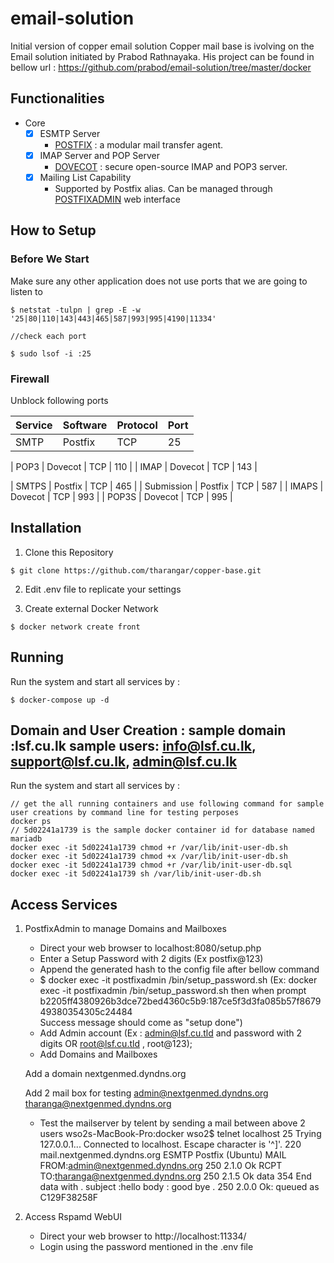 # email-solution

Initial version of copper email solution
Copper mail base is ivolving on the Email solution initiated by Prabod Rathnayaka.
His project can be found in bellow url :
https://github.com/prabod/email-solution/tree/master/docker

## Functionalities
- Core
  - [x] ESMTP Server 
    - [POSTFIX](http://www.postfix.org/) : a modular mail transfer agent.
  - [x] IMAP Server and POP Server
    - [DOVECOT](https://www.dovecot.org/) : secure open-source IMAP and POP3 server.
  - [x] Mailing List Capability
    - Supported by Postfix alias. Can be managed through [POSTFIXADMIN](http://postfixadmin.sourceforge.net/) web interface
  


## How to Setup

### Before We Start

Make sure any other application does not use ports that we are going to listen to

```
$ netstat -tulpn | grep -E -w '25|80|110|143|443|465|587|993|995|4190|11334'

//check each port

$ sudo lsof -i :25
```

### Firewall

Unblock following ports

| Service | Software | Protocol | Port |
| ------- | -------- | -------- | ---- |
| SMTP | Postfix | TCP | 25 |

| POP3 | Dovecot | TCP | 110 |
| IMAP | Dovecot | TCP | 143 |

| SMTPS | Postfix | TCP | 465 |
| Submission | Postfix | TCP | 587 |
| IMAPS | Dovecot | TCP | 993 |
| POP3S | Dovecot | TCP | 995 |





## Installation

1. Clone this Repository

```
$ git clone https://github.com/tharangar/copper-base.git
```

2. Edit .env file to replicate your settings

3. Create external Docker Network

```
$ docker network create front
```
## Running

Run the system and start all services by :

```
$ docker-compose up -d 
```

## Domain and User Creation : sample domain :lsf.cu.lk sample users: info@lsf.cu.lk, support@lsf.cu.lk, admin@lsf.cu.lk  

Run the system and start all services by :

```
// get the all running containers and use following command for sample user creations by command line for testing perposes
docker ps 
// 5d02241a1739 is the sample docker container id for database named mariadb
docker exec -it 5d02241a1739 chmod +r /var/lib/init-user-db.sh
docker exec -it 5d02241a1739 chmod +x /var/lib/init-user-db.sh
docker exec -it 5d02241a1739 chmod +r /var/lib/init-user-db.sql
docker exec -it 5d02241a1739 sh /var/lib/init-user-db.sh
```

## Access Services

1. PostfixAdmin to manage Domains and Mailboxes

    - Direct your web browser to localhost:8080/setup.php
    - Enter a Setup Password with 2 digits (Ex postfix@123)
    - Append the generated hash to the config file after bellow command
    - $ docker exec -it postfixadmin /bin/setup_password.sh
     (Ex: docker exec -it postfixadmin /bin/setup_password.sh   then when prompt b2205ff4380926b3dce72bed4360c5b9:187ce5f3d3fa085b57f867949380354305c24484  
      Success message should come as "setup done")
    - Add Admin account
     (Ex : admin@lsf.cu.tld  and password with 2 digits OR root@lsf.cu.tld , root@123);
    - Add Domains and Mailboxes

     Add a domain
        nextgenmed.dyndns.org

     Add 2 mail box for testing
        admin@nextgenmed.dyndns.org
        tharanga@nextgenmed.dyndns.org  
  

    - Test the mailserver by telent by sending a mail between above 2 users
    wso2s-MacBook-Pro:docker wso2$ telnet localhost 25
          Trying 127.0.0.1...
          Connected to localhost.
          Escape character is '^]'.
          220 mail.nextgenmed.dyndns.org ESMTP Postfix (Ubuntu)
          MAIL FROM:admin@nextgenmed.dyndns.org
          250 2.1.0 Ok
          RCPT TO:tharanga@nextgenmed.dyndns.org
          250 2.1.5 Ok
          data
          354 End data with <CR><LF>.<CR><LF>
          subject :hello
          body : good bye
          .
          250 2.0.0 Ok: queued as C129F38258F 
  
2. Access Rspamd WebUI

    - Direct your web browser to http://localhost:11334/
    - Login using the password mentioned in the .env file
  
